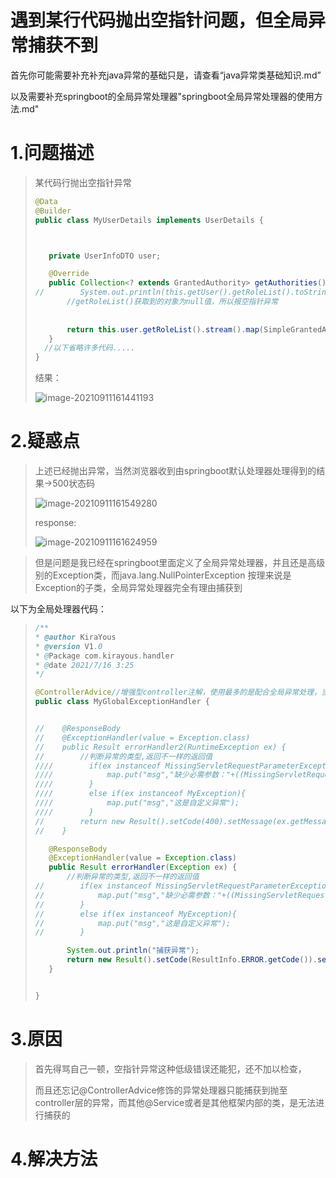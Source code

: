 # 遇到某行代码抛出空指针问题，但全局异常捕获不到





首先你可能需要补充补充java异常的基础只是，请查看“java异常类基础知识.md”

以及需要补充springboot的全局异常处理器"springboot全局异常处理器的使用方法.md"





# 1.问题描述

>某代码行抛出空指针异常
>
>```java
>@Data
>@Builder
>public class MyUserDetails implements UserDetails {
>
>
>
>    private UserInfoDTO user;
>
>    @Override
>    public Collection<? extends GrantedAuthority> getAuthorities() {
>//        System.out.println(this.getUser().getRoleList().toString());
>        //getRoleList()获取到的对象为null值，所以报空指针异常
>        
>        
>        return this.user.getRoleList().stream().map(SimpleGrantedAuthority::new).collect(Collectors.toSet());
>    }
>	//以下省略许多代码.....
>}
>
>
>```
>
>结果：
>
>![image-20210911161441193](E:\项目\train\myblog\学习笔记\assets\全局异常处理handler不能捕捉空指针异常.assets文件夹\image-20210911161441193.png)

# 2.疑惑点

>上述已经抛出异常，当然浏览器收到由springboot默认处理器处理得到的结果->500状态码
>
>![image-20210911161549280](E:\项目\train\myblog\学习笔记\assets\全局异常处理handler不能捕捉空指针异常.assets文件夹\image-20210911161549280.png)
>
>response:
>
>![image-20210911161624959](E:\项目\train\myblog\学习笔记\assets\全局异常处理handler不能捕捉空指针异常.assets文件夹\image-20210911161624959.png)



>
>
>但是问题是我已经在springboot里面定义了全局异常处理器，并且还是高级别的Exception类，而java.lang.NullPointerException 按理来说是Exception的子类，全局异常处理器完全有理由捕获到

以下为全局处理器代码：

>```java
>/**
> * @author KiraYous
> * @version V1.0
> * @Package com.kirayous.handler
> * @date 2021/7/16 3:25
> */
>
>@ControllerAdvice//增强型controller注解，使用最多的是配合全局异常处理，当异常抛至controller层的时候会由此handler处理
>public class MyGlobalExceptionHandler {
>
>
>//    @ResponseBody
>//    @ExceptionHandler(value = Exception.class)
>//    public Result errorHandler2(RuntimeException ex) {
>//        //判断异常的类型,返回不一样的返回值
>////        if(ex instanceof MissingServletRequestParameterException){
>////            map.put("msg","缺少必需参数："+((MissingServletRequestParameterException) ex).getParameterName());
>////        }
>////        else if(ex instanceof MyException){
>////            map.put("msg","这是自定义异常");
>////        }
>//        return new Result().setCode(400).setMessage(ex.getMessage());
>//    }
>
>    @ResponseBody
>    @ExceptionHandler(value = Exception.class)
>    public Result errorHandler(Exception ex) {
>        //判断异常的类型,返回不一样的返回值
>//        if(ex instanceof MissingServletRequestParameterException){
>//            map.put("msg","缺少必需参数："+((MissingServletRequestParameterException) ex).getParameterName());
>//        }
>//        else if(ex instanceof MyException){
>//            map.put("msg","这是自定义异常");
>//        }
>
>        System.out.println("捕获异常");
>        return new Result().setCode(ResultInfo.ERROR.getCode()).setMessage(ex.getMessage());
>    }
>
>
>}
>```
>
>





# 3.原因

>
>
>首先得骂自己一顿，空指针异常这种低级错误还能犯，还不加以检查，
>
>而且还忘记@ControllerAdvice修饰的异常处理器只能捕获到抛至controller层的异常，而其他@Service或者是其他框架内部的类，是无法进行捕获的



# 4.解决方法

>
>
>
